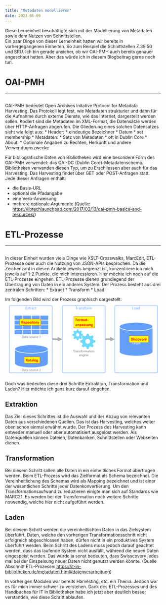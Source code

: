 ```yaml
---
title: "Metadaten modellieren"
date: 2023-05-09
---
```

Diese Lerneinheit beschäftigte sich mit der Modellierung von Metadaten sowie dem Nutzen von Schnittstellen.
<br>
Ein paar Dinge von dieser Lerneinheit hatten wir bereits in vorhergegangenen Einheiten. So zum Beispiel die Schnittstellen Z.39.50 und SRU. Ich bin gerade unsicher, ob wir OAI-PMH auch bereits genauer angeschaut
hatten. Aber das würde ich in diesem Blogbeitrag gerne noch tun.
<br>
# OAI-PMH 
---
<br>
OAI-PMH bedeutet Open Archives Initative Protocol for Metadata Harvesting. 
Das Protokoll legt fest, wie Metadaten strukturier und dann für die Aufnahme durch externe Dienste, wie das Internet, dargestellt werden sollen. Kodiert sind die Metadaten im XML-Format, die Datensätze werden über 
HTTP-Anfragen abgerufen. Die Gliederung eines solchen Datensatzes sieht wie folgt aus:
* Header:
  * eindeutige Bezeichner
  * Datum
  * set membership
* Metadaten:
  * Satz von Metadaten
  * oft in Dublin Core
* About:
  * Optionale Angaben zu Rechten, Herkunft und andere Verwendugnszwecke

Für bibliografische Daten von Bibliotheken wird eine besondere Form des OAI-PMH verwendet: das OAI-DC (Dublin Core)-Metadatenschema. Bibliotheken verwenden diesen Typ, um zu Erschliessen aber auch für das Harvesting.
Das Harvesting findet über GET oder POST-Anfragen statt. Jede dieser Anfragen enthält:
* die Basis-URL
* optional die Pfadangabe
* eine Verb-Anweisung
* mehrere optionale Argumente
(Quelle: https://libtechlaunchpad.com/2017/02/13/oai-pmh-basics-and-resources/)

# ETL-Prozesse
---
<br>
In dieser Einheit wurden viele Dinge wie XSLT-Crosswalks, MarcEdit, ETL-Prozesse oder auch die Nutzung von JSON-APIs besprochen. Da die Zeichenzahl in diesen Artikeln jeweils begrenzt ist, konzentriere ich mich jeweils auf
1-2 Punkte, die mich interessieren. Hier möchte ich noch auf die ETL-Prozesse eingehen.
ETL-Prozesse dienen grundlegend der Übertragung von Daten in ein anderes System. Der Prozess besteht aus drei zentralen Schritten:
* Extract
* Transform
* Load

Im folgenden Bild wird der Prozess graphisch dargestellt:
![ETL-Prozesse](https://github.com/tanyaZoller/Lerntagebuch-BAIN/blob/master/_img/etl-prozess.png?raw=true)

Doch was bedeuten diese drei Schritte Extraktion, Transformation und Laden? Hier möchte ich ganz kurz darauf eingehen.

## Extraktion ##
Das Ziel dieses Schrittes ist die Auswahl und der Abzug von relevanten Daten aus verschiedenen Quellen. Das ist das Harvesting, welches weiter oben schon einmal erwähnt wurde. Der Prozess des Harvesting kann entweder
manuell oder aber automatisiert ausgelöst werden.
Als Datenquellen können Dateien, Datenbanken, Schnittstellen oder Webseiten dienen. 
<br>
## Transformation ##
Bei diesem Schritt sollen alle Daten in ein einheitliches Format übertragen werden. Beim ETL-Prozess wird das Zielformat als Schema bezeichnet. Die Vereinheitlichung des Schemas wird als Mapping bezeichnet und ist einer
der wesentlichen Schritte jeder Datenkonvertierung. Um den Transformationsaufwand zu reduzieren einigte man sich auf Standards wie MARC21.
Es werden bei der Transformation noch weitere Schritte notwendig, welche hier nicht aufgeführt werden.
<br>
## Laden ##
Bei diesem Schritt werden die vereinheitlichten Daten in das Zielsystem überführt. Daten, welche den vorherigen Transformationsschritt nicht erfolgreich abgeschlossen haben, dürfen nicht in ein produktives System 
überführt werden. Beim Schritt des Ladens muss jedoch darauf geachtet werden, dass das laufende System nicht ausfällt, während die neuen Daten eingespeist werden. Das würde ja sonst bedeuten, dass Swisscovery jedes mal 
bei der Einspeisung neuer Daten nicht genutzt werden könnte.
(Quelle Abschnitt ETL-Prozesse: https://it-in-bibliotheken.de/metadaten.html#datenverarbeitung)

In vorherigen Modulen war bereits Harvesting, etc. ein Thema. Jedoch war es für mich immer schwer zu verstehen. Dank des ETL-Prozesses und des Handbuches für IT in Bibliotheken habe ich jetzt aber deutlich besser
verstanden, wie diese Schritt ablaufen.


